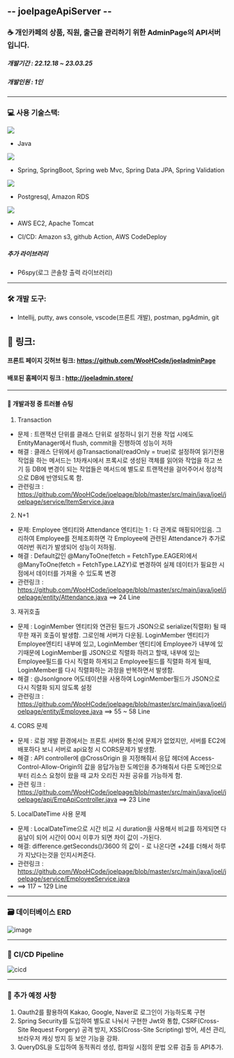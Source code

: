 ## -- joelpageApiServer --
### &#x2615; 개인카페의 상품, 직원, 출근을 관리하기 위한 AdminPage의 API서버입니다.

##### 개발기간 : 22.12.18 ~ 23.03.25
##### 개발인원 : 1인

---

### &#x1F4BB; 사용 기술스택:
<img src="https://img.shields.io/badge/Java-007396?style=flat-square&logo=Java&logoColor=white">

- Java

<img src="https://img.shields.io/badge/springboot-BFF0B6?style=flat-square&logo=springboot&logoColor=green">

- Spring, SpringBoot, Spring web Mvc, Spring Data JPA, Spring Validation 

<img src="https://img.shields.io/badge/postgresql-51ADCE?style=flat-square&logo=postgresql&logoColor=">

- Postgresql, Amazon RDS

<img src="https://img.shields.io/badge/AWS-F2E1B9?style=flat-square&logo=AWS&logoColor=">

- AWS EC2, Apache Tomcat

- CI/CD: Amazon s3, github Action, AWS CodeDeploy 

##### 추가 라이브러리

- P6spy(로그 콘솔창 출력 라이브러리)

---

### 🛠️ 개발 도구:
- Intellij, putty, aws console, vscode(프론트 개발), postman, pgAdmin, git

## &#x1F517; 링크:

#### 프론트 페이지 깃허브 링크: https://github.com/WooHCode/joeladminPage

#### 배포된 홈페이지 링크 : http://joeladmin.store/

---

#### &#x1F4D8; 개발과정 중 트러블 슈팅

1. Transaction
- 문제 : 트랜잭션 단위를 클래스 단위로 설정하니 읽기 전용 작업 시에도 EntityManager에서 flush, commit을 진행하여 성능이 저하
- 해결 : 클래스 단위에서 @Transactional(readOnly = true)로 설정하여 읽기전용 작업을 하는 메서드는 1차캐시에서 프록시로 생성된 객체를 읽어와 작업을 하고
쓰기 등 DB에 변경이 되는 작업들은 메서드에 별도로 트랜잭션을 걸어주어서 정상적으로 DB에 반영되도록 함.
- 관련링크 : https://github.com/WooHCode/joelpage/blob/master/src/main/java/joel/joelpage/service/ItemService.java

2. N+1
- 문제: Employee 엔티티와 Attendance 엔티티는 1 : 다 관계로 매핑되어있음. 그리하여 Employee를 전체조회하면 각 Employee에 관련된 Attendance가 추가로 여러번 쿼리가 발생되어 성능이 저하됨.
- 해결 : Default값인 @ManyToOne(fetch = FetchType.EAGER)에서 @ManyToOne(fetch = FetchType.LAZY)로 변경하여 실제 데이터가 필요한 시점에서 데이터를 가져올 수 있도록 변경 
- 관련링크 : https://github.com/WooHCode/joelpage/blob/master/src/main/java/joel/joelpage/entity/Attendance.java ==> 24 Line

3. 재귀호출
- 문제 : LoginMember 엔티티와 연관된 필드가 JSON으로 serialize(직렬화) 될 때 무한 재귀 호출이 발생함. 그로인해 서버가 다운됨. LoginMember 엔티티가 Employee엔티티 내부에 있고, LoginMember 엔티티에 Employee가 내부에 있기때문에 LoginMember를 JSON으로 직렬화 하려고 할때, 내부에 있는 Employee필드를 다시 직렬화 하게되고 Employee필드를 직렬화 하게 될때, LoginMember를 다시 직렬화하는 과정을 반복하면서 발생함.
- 해결 : @JsonIgnore 어도테이션을 사용하여 LoginMember필드가 JSON으로 다시 직렬화 되지 않도록 설정
- 관련링크 : https://github.com/WooHCode/joelpage/blob/master/src/main/java/joel/joelpage/entity/Employee.java  ==> 55 ~ 58 Line 
4. CORS 문제
- 문제 : 로컬 개발 환경에서는 프론트 서버와 통신에 문제가 없었지만, 서버를 EC2에 배포하다 보니 서버로 api요청 시 CORS문제가 발생함.
- 해결 : API controller에 @CrossOrigin 을 지정해줘서 응답 헤더에 Access-Control-Allow-Origin의 값을 응답가능한 도메인을 추가해줘서 다른 도메인으로 부터 리소스 요청이 왔을 때 교차 오리진 자원 공유를 가능하게 함.
- 관련 링크 : https://github.com/WooHCode/joelpage/blob/master/src/main/java/joel/joelpage/api/EmpApiController.java  ==> 23 Line
5. LocalDateTime 사용 문제
- 문제 : LocalDateTime으로 시간 비교 시 duration을 사용해서 비교를 하게되면 다음날이 되어 시간이 00시 이후가 되면 차이 값이 -가된다.
- 해결: difference.getSeconds()/3600 의 값이 - 로 나온다면 +24를 더해서 하루가 지났다는것을 인지시켜준다.
- 관련링크 : https://github.com/WooHCode/joelpage/blob/master/src/main/java/joel/joelpage/service/EmployeeService.java 
- ==>  117 ~ 129 Line

---

### 🗃️ 데이터베이스 ERD

![image](https://user-images.githubusercontent.com/112393201/228768854-bbac2cb2-41e4-4246-bdc6-9d9f29486c33.png)

---

### 🚀 CI/CD Pipeline
![cicd](https://user-images.githubusercontent.com/112393201/230896807-b86d7865-f447-4d3b-8277-d796a6456ec7.png)


---
### 📘 추가 예정 사항
1. Oauth2를 활용하여 Kakao, Google, Naver로 로그인이 가능하도록 구현
2. Spring Security를 도입하여 별도로 나눠서 구현한 Jwt와 통합, CSRF(Cross-Site Request Forgery) 공격 방지, XSS(Cross-Site Scripting) 방어, 세션 관리, 브라우저 캐싱 방지 등 보안 기능을 강화.
3. QueryDSL을 도입하여 동적쿼리 생성, 컴파일 시점의 문법 오류 검출 등 API추가.

